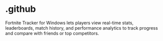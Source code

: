# .github
Fortnite Tracker for Windows lets players view real-time stats, leaderboards, match history, and performance analytics to track progress and compare with friends or top competitors.
